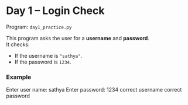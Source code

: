 # Day 1 – Login Check

Program: `day1_practice.py`

This program asks the user for a **username** and **password**.  
It checks:
- If the username is `"sathya"`.
- If the password is `1234`.

### Example
Enter user name: sathya
Enter password: 1234
correct username
correct password
